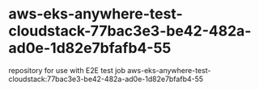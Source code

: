 # aws-eks-anywhere-test-cloudstack-77bac3e3-be42-482a-ad0e-1d82e7bfafb4-55
repository for use with E2E test job aws-eks-anywhere-test-cloudstack:77bac3e3-be42-482a-ad0e-1d82e7bfafb4-55

